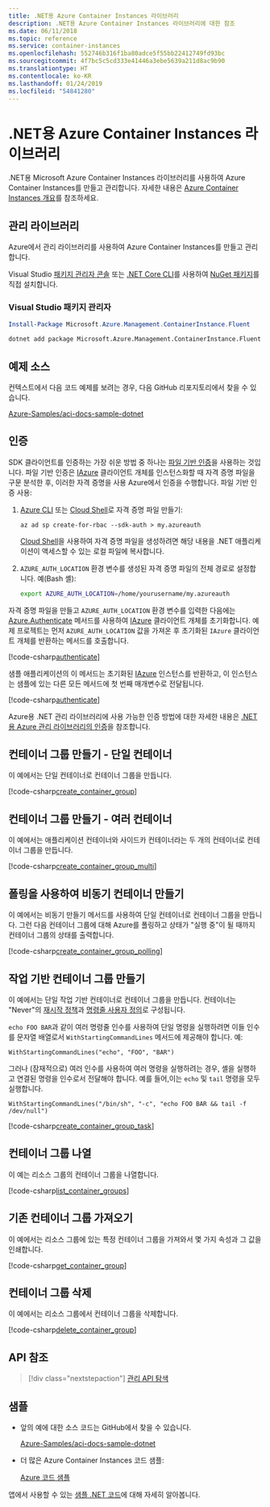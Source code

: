 ```yaml
---
title: .NET용 Azure Container Instances 라이브러리
description: .NET용 Azure Container Instances 라이브러리에 대한 참조
ms.date: 06/11/2018
ms.topic: reference
ms.service: container-instances
ms.openlocfilehash: 552746b316f1ba80adce5f55bb22412749fd93bc
ms.sourcegitcommit: 4f7bc5c5cd333e41446a3ebe5639a211d8ac9b90
ms.translationtype: HT
ms.contentlocale: ko-KR
ms.lasthandoff: 01/24/2019
ms.locfileid: "54841280"
---
```

# <a name="azure-container-instances-libraries-for-net"></a>.NET용 Azure Container Instances 라이브러리

.NET용 Microsoft Azure Container Instances 라이브러리를 사용하여 Azure Container Instances를 만들고 관리합니다. 자세한 내용은 [Azure Container Instances 개요](/azure/container-instances/container-instances-overview)를 참조하세요.

## <a name="management-library"></a>관리 라이브러리

Azure에서 관리 라이브러리를 사용하여 Azure Container Instances를 만들고 관리합니다.

Visual Studio [패키지 관리자 콘솔][PackageManager] 또는 [.NET Core CLI][DotNetCLI]를 사용하여 [NuGet 패키지](https://www.nuget.org/packages/Microsoft.Azure.Management.ContainerInstance.Fluent)를 직접 설치합니다.

### <a name="visual-studio-package-manager"></a>Visual Studio 패키지 관리자

```powershell
Install-Package Microsoft.Azure.Management.ContainerInstance.Fluent
```

```bash
dotnet add package Microsoft.Azure.Management.ContainerInstance.Fluent
```

## <a name="example-source"></a>예제 소스

컨텍스트에서 다음 코드 예제를 보려는 경우, 다음 GitHub 리포지토리에서 찾을 수 있습니다.

[Azure-Samples/aci-docs-sample-dotnet](https://github.com/Azure-Samples/aci-docs-sample-dotnet)

## <a name="authentication"></a>인증

SDK 클라이언트를 인증하는 가장 쉬운 방법 중 하나는 [파일 기반 인증][sdk-auth]을 사용하는 것입니다. 파일 기반 인증은 [IAzure][iazure] 클라이언트 개체를 인스턴스화할 때 자격 증명 파일을 구문 분석한 후, 이러한 자격 증명을 사용 Azure에서 인증을 수행합니다. 파일 기반 인증 사용:

1. [Azure CLI](/cli/azure) 또는 [Cloud Shell](https://shell.azure.com/)로 자격 증명 파일 만들기:

   `az ad sp create-for-rbac --sdk-auth > my.azureauth`

   [Cloud Shell](https://shell.azure.com/)을 사용하여 자격 증명 파일을 생성하려면 해당 내용을 .NET 애플리케이션이 액세스할 수 있는 로컬 파일에 복사합니다.

2. `AZURE_AUTH_LOCATION` 환경 변수를 생성된 자격 증명 파일의 전체 경로로 설정합니다. 예(Bash 셸):

   ```bash
   export AZURE_AUTH_LOCATION=/home/yourusername/my.azureauth
   ```

자격 증명 파일을 만들고 `AZURE_AUTH_LOCATION` 환경 변수를 입력한 다음에는 [Azure.Authenticate][iazure-authenticate] 메서드를 사용하여 [IAzure][iazure] 클라이언트 개체를 초기화합니다. 예제 프로젝트는 먼저 `AZURE_AUTH_LOCATION` 값을 가져온 후 초기화된 `IAzure` 클라이언트 개체를 반환하는 메서드를 호출합니다.

<!-- SOURCE REPO: https://github.com/Azure-Samples/aci-docs-sample-dotnet -->  
[!code-csharp[authenticate](~/aci-docs-sample-dotnet/Program.cs#L29-L35 "Get environment variable")]

샘플 애플리케이션의 이 메서드는 초기화된 [IAzure][iazure] 인스턴스를 반환하고, 이 인스턴스는 샘플에 있는 다른 모든 메서드에 첫 번째 매개변수로 전달됩니다.

<!-- SOURCE REPO: https://github.com/Azure-Samples/aci-docs-sample-dotnet -->  
[!code-csharp[authenticate](~/aci-docs-sample-dotnet/Program.cs#azure_auth "Authenticate IAzure client object")]

Azure용 .NET 관리 라이브러리에 사용 가능한 인증 방법에 대한 자세한 내용은 [.NET용 Azure 관리 라이브러리의 인증][sdk-auth]을 참조합니다.

## <a name="create-container-group---single-container"></a>컨테이너 그룹 만들기 - 단일 컨테이너

이 예에서는 단일 컨테이너로 컨테이너 그룹을 만듭니다.

<!-- SOURCE REPO: https://github.com/Azure-Samples/aci-docs-sample-dotnet -->  
[!code-csharp[create_container_group](~/aci-docs-sample-dotnet/Program.cs#create_container_group "Create single-container group")]

## <a name="create-container-group---multiple-containers"></a>컨테이너 그룹 만들기 - 여러 컨테이너

이 예에서는 애플리케이션 컨테이너와 사이드카 컨테이너라는 두 개의 컨테이너로 컨테이너 그룹을 만듭니다.

<!-- SOURCE REPO: https://github.com/Azure-Samples/aci-docs-sample-dotnet -->  
[!code-csharp[create_container_group_multi](~/aci-docs-sample-dotnet/Program.cs#create_container_group_multi "Create multi-container group")]

## <a name="asynchronous-container-create-with-polling"></a>폴링을 사용하여 비동기 컨테이너 만들기

이 예에서는 비동기 만들기 메서드를 사용하여 단일 컨테이너로 컨테이너 그룹을 만듭니다. 그런 다음 컨테이너 그룹에 대해 Azure를 폴링하고 상태가 "실행 중"이 될 때까지 컨테이너 그룹의 상태를 출력합니다.

<!-- SOURCE REPO: https://github.com/Azure-Samples/aci-docs-sample-dotnet -->  
[!code-csharp[create_container_group_polling](~/aci-docs-sample-dotnet/Program.cs#create_container_group_polling "Create single-container group with async and polling")]

## <a name="create-task-based-container-group"></a>작업 기반 컨테이너 그룹 만들기

이 예에서는 단일 작업 기반 컨테이너로 컨테이너 그룹을 만듭니다. 컨테이너는 "Never"의 [재시작 정책](/azure/container-instances/container-instances-restart-policy)과 [명령줄 사용자 정의](/azure/container-instances/container-instances-restart-policy#command-line-override)로 구성됩니다.

`echo FOO BAR`과 같이 여러 명령줄 인수를 사용하여 단일 명령을 실행하려면 이들 인수를 문자열 배열로서 `WithStartingCommandLines` 메서드에 제공해야 합니다. 예: 

`WithStartingCommandLines("echo", "FOO", "BAR")`

그러나 (잠재적으로) 여러 인수를 사용하여 여러 명령을 실행하려는 경우, 셸을 실행하고 연결된 명령을 인수로서 전달해야 합니다. 예를 들어,이는 `echo` 및 `tail` 명령을 모두 실행합니다.

`WithStartingCommandLines("/bin/sh", "-c", "echo FOO BAR && tail -f /dev/null")`

<!-- SOURCE REPO: https://github.com/Azure-Samples/aci-docs-sample-dotnet -->  
[!code-csharp[create_container_group_task](~/aci-docs-sample-dotnet/Program.cs#create_container_group_task "Run a task-based container")]

## <a name="list-container-groups"></a>컨테이너 그룹 나열

이 예는 리소스 그룹의 컨테이너 그룹을 나열합니다.

<!-- SOURCE REPO: https://github.com/Azure-Samples/aci-docs-sample-dotnet -->  
[!code-csharp[list_container_groups](~/aci-docs-sample-dotnet/Program.cs#list_container_groups "List container groups")]

## <a name="get-an-existing-container-group"></a>기존 컨테이너 그룹 가져오기

이 예에서는 리소스 그룹에 있는 특정 컨테이너 그룹을 가져와서 몇 가지 속성과 그 값을 인쇄합니다.

<!-- SOURCE REPO: https://github.com/Azure-Samples/aci-docs-sample-dotnet -->  
[!code-csharp[get_container_group](~/aci-docs-sample-dotnet/Program.cs#get_container_group "Get container group")]

## <a name="delete-a-container-group"></a>컨테이너 그룹 삭제

이 예에서는 리소스 그룹에서 컨테이너 그룹을 삭제합니다.

<!-- SOURCE REPO: https://github.com/Azure-Samples/aci-docs-sample-dotnet -->  
[!code-csharp[delete_container_group](~/aci-docs-sample-dotnet/Program.cs#delete_container_group "Delete container group")]

## <a name="api-reference"></a>API 참조

> [!div class="nextstepaction"]
> [관리 API 탐색](/dotnet/api/overview/azure/containerinstances/management)

## <a name="samples"></a>샘플

* 앞의 예에 대한 소스 코드는 GitHub에서 찾을 수 있습니다.

  [Azure-Samples/aci-docs-sample-dotnet][aci-docs-sample-dotnet]

* 더 많은 Azure Container Instances 코드 샘플:

  [Azure 코드 샘플][samples]

앱에서 사용할 수 있는 [샘플 .NET 코드](https://azure.microsoft.com/resources/samples/?platform=dotnet)에 대해 자세히 알아봅니다.

<!-- LINKS - External -->
[aci-docs-sample-dotnet]: https://github.com/Azure-Samples/aci-docs-sample-dotnet
[samples]: https://azure.microsoft.com/resources/samples/?sort=0&term=ACI
[sdk-auth]: https://github.com/Azure/azure-libraries-for-net/blob/master/AUTH.md

<!-- LINKS - Internal -->
[DotNetCLI]: /dotnet/core/tools/dotnet-add-package
[PackageManager]: /nuget/tools/package-manager-console
[iazure]: /dotnet/api/microsoft.azure.management.fluent.azure
[iazure-authenticate]: /dotnet/api/microsoft.azure.management.fluent.azure.authenticate
